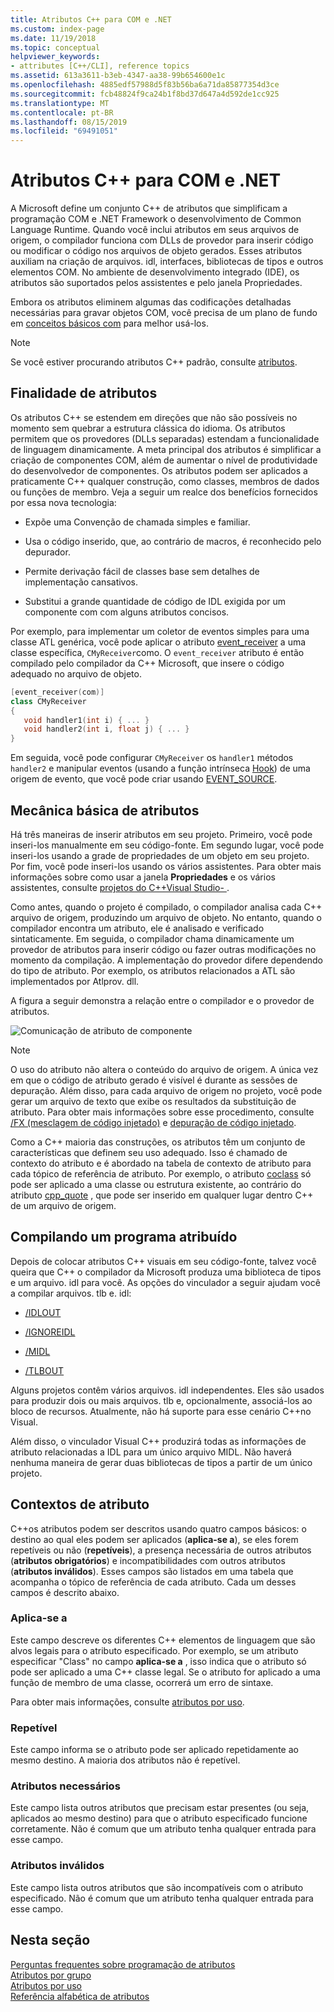 ```yaml
---
title: Atributos C++ para COM e .NET
ms.custom: index-page
ms.date: 11/19/2018
ms.topic: conceptual
helpviewer_keywords:
- attributes [C++/CLI], reference topics
ms.assetid: 613a3611-b3eb-4347-aa38-99b654600e1c
ms.openlocfilehash: 4885edf57988d5f83b56ba6a71da85877354d3ce
ms.sourcegitcommit: fcb48824f9ca24b1f8bd37d647a4d592de1cc925
ms.translationtype: MT
ms.contentlocale: pt-BR
ms.lasthandoff: 08/15/2019
ms.locfileid: "69491051"
---
```

# <a name="c-attributes-for-com-and-net"></a>Atributos C++ para COM e .NET

A Microsoft define um conjunto C++ de atributos que simplificam a programação COM e .NET Framework o desenvolvimento de Common Language Runtime. Quando você inclui atributos em seus arquivos de origem, o compilador funciona com DLLs de provedor para inserir código ou modificar o código nos arquivos de objeto gerados. Esses atributos auxiliam na criação de arquivos. idl, interfaces, bibliotecas de tipos e outros elementos COM. No ambiente de desenvolvimento integrado (IDE), os atributos são suportados pelos assistentes e pelo janela Propriedades.

Embora os atributos eliminem algumas das codificações detalhadas necessárias para gravar objetos COM, você precisa de um plano de fundo em [conceitos básicos com](/windows/win32/com/the-component-object-model) para melhor usá-los.

> [!NOTE]
> Se você estiver procurando atributos C++ padrão, consulte [atributos](../../cpp/attributes.md).

## <a name="purpose-of-attributes"></a>Finalidade de atributos

Os atributos C++ se estendem em direções que não são possíveis no momento sem quebrar a estrutura clássica do idioma. Os atributos permitem que os provedores (DLLs separadas) estendam a funcionalidade de linguagem dinamicamente. A meta principal dos atributos é simplificar a criação de componentes COM, além de aumentar o nível de produtividade do desenvolvedor de componentes. Os atributos podem ser aplicados a praticamente C++ qualquer construção, como classes, membros de dados ou funções de membro. Veja a seguir um realce dos benefícios fornecidos por essa nova tecnologia:

- Expõe uma Convenção de chamada simples e familiar.

- Usa o código inserido, que, ao contrário de macros, é reconhecido pelo depurador.

- Permite derivação fácil de classes base sem detalhes de implementação cansativos.

- Substitui a grande quantidade de código de IDL exigida por um componente com com alguns atributos concisos.

Por exemplo, para implementar um coletor de eventos simples para uma classe ATL genérica, você pode aplicar o atributo [event_receiver](event-receiver.md) a uma classe específica, `CMyReceiver`como. O `event_receiver` atributo é então compilado pelo compilador da C++ Microsoft, que insere o código adequado no arquivo de objeto.

```cpp
[event_receiver(com)]
class CMyReceiver
{
   void handler1(int i) { ... }
   void handler2(int i, float j) { ... }
}
```

Em seguida, você pode configurar `CMyReceiver` os `handler1` métodos `handler2` e manipular eventos (usando a função intrínseca [Hook](../../cpp/hook.md)) de uma origem de evento, que você pode criar usando [EVENT_SOURCE](event-source.md).

## <a name="basic-mechanics-of-attributes"></a>Mecânica básica de atributos

Há três maneiras de inserir atributos em seu projeto. Primeiro, você pode inseri-los manualmente em seu código-fonte. Em segundo lugar, você pode inseri-los usando a grade de propriedades de um objeto em seu projeto. Por fim, você pode inseri-los usando os vários assistentes. Para obter mais informações sobre como usar a janela **Propriedades** e os vários assistentes, consulte [projetos do C++Visual Studio- ](../../build/creating-and-managing-visual-cpp-projects.md).

Como antes, quando o projeto é compilado, o compilador analisa cada C++ arquivo de origem, produzindo um arquivo de objeto. No entanto, quando o compilador encontra um atributo, ele é analisado e verificado sintaticamente. Em seguida, o compilador chama dinamicamente um provedor de atributos para inserir código ou fazer outras modificações no momento da compilação. A implementação do provedor difere dependendo do tipo de atributo. Por exemplo, os atributos relacionados a ATL são implementados por Atlprov. dll.

A figura a seguir demonstra a relação entre o compilador e o provedor de atributos.

![Comunicação de atributo de componente](../media/vccompattrcomm.gif "Comunicação de atributo de componente")

> [!NOTE]
> O uso do atributo não altera o conteúdo do arquivo de origem. A única vez em que o código de atributo gerado é visível é durante as sessões de depuração. Além disso, para cada arquivo de origem no projeto, você pode gerar um arquivo de texto que exibe os resultados da substituição de atributo. Para obter mais informações sobre esse procedimento, consulte [/FX (mesclagem de código injetado)](../../build/reference/fx-merge-injected-code.md) e [depuração de código injetado](/visualstudio/debugger/how-to-debug-injected-code).

Como a C++ maioria das construções, os atributos têm um conjunto de características que definem seu uso adequado. Isso é chamado de contexto do atributo e é abordado na tabela de contexto de atributo para cada tópico de referência de atributo. Por exemplo, o atributo [coclass](coclass.md) só pode ser aplicado a uma classe ou estrutura existente, ao contrário do atributo [cpp_quote](cpp-quote.md) , que pode ser inserido em qualquer lugar dentro C++ de um arquivo de origem.

## <a name="building-an-attributed-program"></a>Compilando um programa atribuído

Depois de colocar atributos C++ visuais em seu código-fonte, talvez você queira que C++ o compilador da Microsoft produza uma biblioteca de tipos e um arquivo. idl para você. As opções do vinculador a seguir ajudam você a compilar arquivos. tlb e. idl:

- [/IDLOUT](../../build/reference/idlout-name-midl-output-files.md)

- [/IGNOREIDL](../../build/reference/ignoreidl-don-t-process-attributes-into-midl.md)

- [/MIDL](../../build/reference/midl-specify-midl-command-line-options.md)

- [/TLBOUT](../../build/reference/tlbout-name-dot-tlb-file.md)

Alguns projetos contêm vários arquivos. idl independentes. Eles são usados para produzir dois ou mais arquivos. tlb e, opcionalmente, associá-los ao bloco de recursos. Atualmente, não há suporte para esse cenário C++no Visual.

Além disso, o vinculador Visual C++ produzirá todas as informações de atributo relacionadas a IDL para um único arquivo MIDL. Não haverá nenhuma maneira de gerar duas bibliotecas de tipos a partir de um único projeto.

## <a name="contexts"></a>Contextos de atributo

C++os atributos podem ser descritos usando quatro campos básicos: o destino ao qual eles podem ser aplicados (**aplica-se a**), se eles forem repetíveis ou não (**repetíveis**), a presença necessária de outros atributos (**atributos obrigatórios**) e incompatibilidades com outros atributos (**atributos inválidos**). Esses campos são listados em uma tabela que acompanha o tópico de referência de cada atributo. Cada um desses campos é descrito abaixo.

### <a name="applies-to"></a>Aplica-se a

Este campo descreve os diferentes C++ elementos de linguagem que são alvos legais para o atributo especificado. Por exemplo, se um atributo especificar "Class" no campo **aplica-se a** , isso indica que o atributo só pode ser aplicado a uma C++ classe legal. Se o atributo for aplicado a uma função de membro de uma classe, ocorrerá um erro de sintaxe.

Para obter mais informações, consulte [atributos por uso](attributes-by-usage.md).

### <a name="repeatable"></a>Repetível

Este campo informa se o atributo pode ser aplicado repetidamente ao mesmo destino. A maioria dos atributos não é repetível.

### <a name="required-attributes"></a>Atributos necessários

Este campo lista outros atributos que precisam estar presentes (ou seja, aplicados ao mesmo destino) para que o atributo especificado funcione corretamente. Não é comum que um atributo tenha qualquer entrada para esse campo.

### <a name="invalid-attributes"></a>Atributos inválidos

Este campo lista outros atributos que são incompatíveis com o atributo especificado. Não é comum que um atributo tenha qualquer entrada para esse campo.

## <a name="in-this-section"></a>Nesta seção

[Perguntas frequentes sobre programação de atributos](attribute-programming-faq.md)<br/>
[Atributos por grupo](attributes-by-group.md)<br/>
[Atributos por uso](attributes-by-usage.md)<br/>
[Referência alfabética de atributos](attributes-alphabetical-reference.md)
